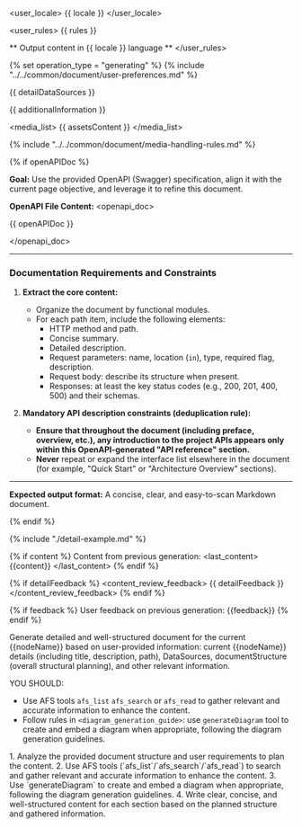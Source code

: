 <user_locale>
{{ locale }}
</user_locale>


<user_rules>
{{ rules }}

** Output content in {{ locale }} language **
</user_rules>


{% set operation_type = "generating" %}
{% include "../../common/document/user-preferences.md" %}


<datasources>
{{ detailDataSources }}

{{ additionalInformation }}

<media_list>
{{ assetsContent }}
</media_list>

{% include "../../common/document/media-handling-rules.md" %}

</datasources>

{% if openAPIDoc %}
<openapi>

**Goal:** Use the provided OpenAPI (Swagger) specification, align it with the current page objective, and leverage it to refine this document.

**OpenAPI File Content:** 
<openapi_doc>

{{ openAPIDoc }}

</openapi_doc>

---

### **Documentation Requirements and Constraints**

1.  **Extract the core content:**
    * Organize the document by functional modules.
    * For each path item, include the following elements:
        * HTTP method and path.
        * Concise summary.
        * Detailed description.
        * Request parameters: name, location (`in`), type, required flag, description.
        * Request body: describe its structure when present.
        * Responses: at least the key status codes (e.g., 200, 201, 400, 500) and their schemas.

2.  **Mandatory API description constraints (deduplication rule):**
    * **Ensure that throughout the document (including preface, overview, etc.), any introduction to the project APIs appears only within this OpenAPI-generated "API reference" section.**
    * **Never** repeat or expand the interface list elsewhere in the document (for example, "Quick Start" or "Architecture Overview" sections).

---

**Expected output format:** A concise, clear, and easy-to-scan Markdown document.

</openapi>
{% endif %}


{% include "./detail-example.md" %}


{% if content %}
Content from previous generation:
<last_content>
{{content}}
</last_content>
{% endif %}


{% if detailFeedback %}
<content_review_feedback>
{{ detailFeedback }}
</content_review_feedback>
{% endif %}


{% if feedback %}
User feedback on previous generation:
<feedback>
{{feedback}}
</feedback>
{% endif %}


<instructions>
Generate detailed and well-structured document for the current {{nodeName}} based on user-provided information: current {{nodeName}} details (including title, description, path), DataSources, documentStructure (overall structural planning), and other relevant information.

YOU SHOULD:
- Use AFS tools `afs_list` `afs_search` or `afs_read` to gather relevant and accurate information to enhance the content.
- Follow rules in `<diagram_generation_guide>`: use `generateDiagram` tool to create and embed a diagram when appropriate, following the diagram generation guidelines.

<steps>
1. Analyze the provided document structure and user requirements to plan the content.
2. Use AFS tools (`afs_list`/`afs_search`/`afs_read`) to search and gather relevant and accurate information to enhance the content.
3. Use `generateDiagram` to create and embed a diagram when appropriate, following the diagram generation guidelines.
4. Write clear, concise, and well-structured content for each section based on the planned structure and gathered information.
</steps>
</instructions>
